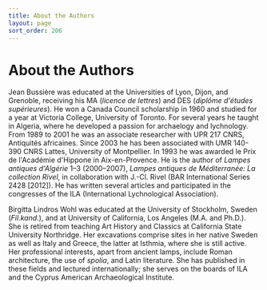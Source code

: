 ```yaml
---
title: About the Authors
layout: page
sort_order: 206
---
```


# About the Authors

Jean Bussière was educated at the Universities of Lyon, Dijon, and
Grenoble, receiving his MA (*licence de lettres*) and DES (*diplôme
d'études supérieures*). He won a Canada Council scholarship in 1960 and
studied for a year at Victoria College, University of Toronto. For
several years he taught in Algeria, where he developed a passion for
archaelogy and lychnology. From 1989 to 2001 he was an associate
researcher with UPR 217 CNRS, Antiquités africaines. Since 2003 he has
been associated with UMR 140-390 CNRS Lattes, University of Montpellier.
In 1993 he was awarded le Prix de l'Académie d'Hippone in
Aix-en-Provence. He is the author of *Lampes antiques d'Algérie* 1–3
(2000–2007), *Lampes antiques de Méditerranée: La collection Rivel*, in
collaboration with J.-Cl. Rivel (BAR International Series 2428
[2012]). He has written several articles and participated in the
congresses of the ILA (International Lychnological Association).

Birgitta Lindros Wohl was educated at the University of Stockholm,
Sweden (*Fil.kand*.), and at University of California, Los Angeles (M.A.
and Ph.D.). She is retired from teaching Art History and Classics at
California State University Northridge. Her excavations comprise sites
in her native Sweden as well as Italy and Greece, the latter at Isthmia,
where she is still active. Her professional interests, apart from
ancient lamps, include Roman architecture, the use of *spolia*, and
Latin literature. She has published in these fields and lectured
internationally; she serves on the boards of ILA and the Cyprus American
Archaeological Institute.
